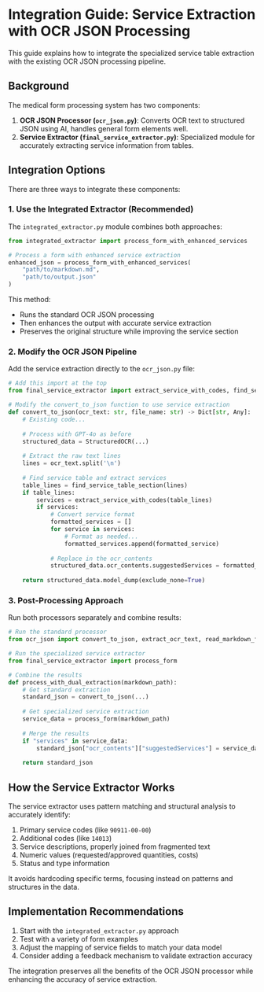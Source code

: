 # Integration Guide: Service Extraction with OCR JSON Processing

This guide explains how to integrate the specialized service table extraction with the existing OCR JSON processing pipeline.

## Background

The medical form processing system has two components:

1. **OCR JSON Processor (`ocr_json.py`)**: Converts OCR text to structured JSON using AI, handles general form elements well.
2. **Service Extractor (`final_service_extractor.py`)**: Specialized module for accurately extracting service information from tables.

## Integration Options

There are three ways to integrate these components:

### 1. Use the Integrated Extractor (Recommended)

The `integrated_extractor.py` module combines both approaches:

```python
from integrated_extractor import process_form_with_enhanced_services

# Process a form with enhanced service extraction
enhanced_json = process_form_with_enhanced_services(
    "path/to/markdown.md", 
    "path/to/output.json"
)
```

This method:
- Runs the standard OCR JSON processing
- Then enhances the output with accurate service extraction
- Preserves the original structure while improving the service section

### 2. Modify the OCR JSON Pipeline

Add the service extraction directly to the `ocr_json.py` file:

```python
# Add this import at the top
from final_service_extractor import extract_service_with_codes, find_service_table_section

# Modify the convert_to_json function to use service extraction
def convert_to_json(ocr_text: str, file_name: str) -> Dict[str, Any]:
    # Existing code...
    
    # Process with GPT-4o as before
    structured_data = StructuredOCR(...)
    
    # Extract the raw text lines
    lines = ocr_text.split('\n')
    
    # Find service table and extract services
    table_lines = find_service_table_section(lines)
    if table_lines:
        services = extract_service_with_codes(table_lines)
        if services:
            # Convert service format
            formatted_services = []
            for service in services:
                # Format as needed...
                formatted_services.append(formatted_service)
            
            # Replace in the ocr_contents
            structured_data.ocr_contents.suggestedServices = formatted_services
    
    return structured_data.model_dump(exclude_none=True)
```

### 3. Post-Processing Approach

Run both processors separately and combine results:

```python
# Run the standard processor
from ocr_json import convert_to_json, extract_ocr_text, read_markdown_file

# Run the specialized service extractor
from final_service_extractor import process_form

# Combine the results
def process_with_dual_extraction(markdown_path):
    # Get standard extraction
    standard_json = convert_to_json(...)
    
    # Get specialized service extraction
    service_data = process_form(markdown_path)
    
    # Merge the results
    if "services" in service_data:
        standard_json["ocr_contents"]["suggestedServices"] = service_data["services"]
    
    return standard_json
```

## How the Service Extractor Works

The service extractor uses pattern matching and structural analysis to accurately identify:

1. Primary service codes (like `90911-00-00`)
2. Additional codes (like `14013`)
3. Service descriptions, properly joined from fragmented text
4. Numeric values (requested/approved quantities, costs)
5. Status and type information

It avoids hardcoding specific terms, focusing instead on patterns and structures in the data.

## Implementation Recommendations

1. Start with the `integrated_extractor.py` approach
2. Test with a variety of form examples
3. Adjust the mapping of service fields to match your data model
4. Consider adding a feedback mechanism to validate extraction accuracy

The integration preserves all the benefits of the OCR JSON processor while enhancing the accuracy of service extraction.